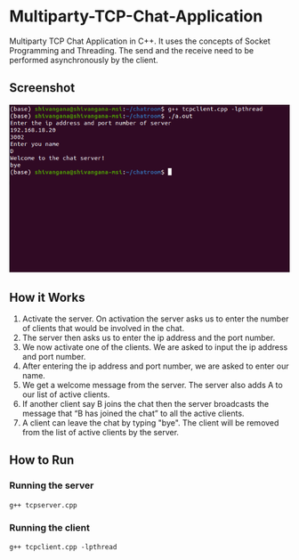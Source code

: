 # Multiparty-TCP-Chat-Application

Multiparty TCP Chat Application in C++. It uses the concepts of Socket Programming and Threading. The send and the receive need to be performed asynchronously by the client.

## Screenshot
<img src="example.png" alt="example" width="700"/>

## How it Works
1) Activate the server. On activation the server asks us to enter the number of clients that would be involved in the chat. </br>
2) The server then asks us to enter the ip address and the port number. </br>
3) We now activate one of the clients. We are asked to input the ip address and port number. </br>
4) After entering the ip address and port number, we are asked to enter our name. </br>
5) We get a welcome message from the server. The server also adds A to our list of active clients. </br>
6) If another client say B joins the chat then the server broadcasts the message that “B has joined the chat” to all the active clients. </br>
7) A client can leave the chat by typing "bye". The client will be removed from the list of active clients by the server. </br>

## How to Run
### Running the server
```
g++ tcpserver.cpp
```

### Running the client
```
g++ tcpclient.cpp -lpthread
```
